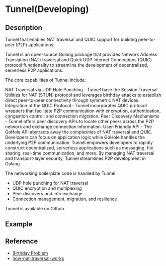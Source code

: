 # Tunnel(Developing)

## Description

Tunnel that enables NAT traversal and QUIC support for building peer-to-peer (P2P) applications:

Tunnel is an open-source Golang package that provides Network Address Translation (NAT) traversal and Quick UDP Internet
Connections (QUIC) protocol functionality to streamline the development of decentralized, serverless P2P applications.

The core capabilities of Tunnel include:

NAT Traversal via UDP Hole Punching - Tunnel base the Session Traversal Utilities for NAT (STUN) protocol and
leverages birthday attacks to establish direct peer-to-peer connectivity through symmetric NAT devices.
Integration of the QUIC Protocol - Tunnel incorporates QUIC protocol wrappers that facilitate P2P communication with
encryption, authentication, congestion control, and connection migration.
Peer Discovery Mechanisms - Tunnel offers peer discovery APIs to locate other peers across the P2P network and exchange
connection information.
User-Friendly API - The GoHole API abstracts away the complexities of NAT traversal and QUIC. Developers can focus on
application logic while GoHole handles the underlying P2P communication.
Tunnel empowers developers to rapidly construct decentralized, serverless applications such as messaging, file sharing,
real-time communication, and more. By managing NAT traversal and transport-layer security, Tunnel streamlines P2P
development in Golang.

The networking boilerplate code is handled by Tunnel:

- UDP hole punching for NAT traversal
- QUIC encryption and multiplexing
- Peer discovery and info exchange
- Connection management, migration, and resilience

Tunnel is available on Github.

## Example

## Reference

- [Birthday Problem](https://en.wikipedia.org/wiki/Birthday_problem)
- [how-nat-traversal-works](https://tailscale.com/blog/how-nat-traversal-works/)